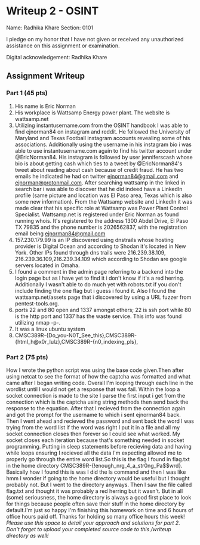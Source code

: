 # Writeup 2 - OSINT

Name: Radhika Khare
Section: 0101

I pledge on my honor that I have not given or received any unauthorized assistance on this assignment or examination.

Digital acknowledgement: Radhika Khare

## Assignment Writeup

### Part 1 (45 pts)

1. His name is Eric Norman
2. His workplace is Wattsamp Energy power plant. The website is wattsamp.net
3. Utilizing instantusername.com from the OSINT handbook I was able to find ejnorman84 on instagram and reddit. He followed the University of Maryland and Texas Football instagram accounts revealing some of his associations. Additionally using the username in his instagram bio i was able to use instantusername.com again to find his twitter account under @EricNorman84. His instagram is followed by user jenniferscash whose bio is about getting cash which ties to a tweet by @EricNorman84's tweet about reading about cash because of credit fraud. He has two emails he indicated he had on twitter ejnorman84@gmail.com and ejnorman@protonmail.com. After searching wattsamp in the linked in search bar i was able to discover that he did indeed have a LinkedIn profile (same picture and location was El Paso area, Texas which is also some new information). From the Wattsamp website and LinkedIn it was made clear that his specific role at Wattsamp was Power Plant Control Specialist. Wattsamp.net is registered under Eric Norman as found running whois. It's registered to the address 1300 Abdel Drive, El Paso TX 79835 and the phone number is 2026562837, with the registration email being ejnorman84@gmail.com
4. 157.230.179.99 is an IP discovered using dnstrails whose hosting provider is Digital Ocean and according to Shodan it's located in New York. Other IPs found through dns trails were 216.239.38.109, 216.239.36.109,216.239.34.109 which according to Shodan are google servers located in Omaha.
5. I found a comment in the admin page referring to a backend into the login page but as I have yet to find it i don't know if it's a red herring. Additionally I wasn't able to do much yet with robots.txt if you don't include finding the one flag but i guess i found it. Also I found the wattsamp.net/assets page that i discovered by using a URL fuzzer from pentest-tools.org. 
6. ports 22 and 80 open and 1337 amongst others; 22 is ssh port while 80 is the http port and 1337 has the waste service. This info was found utilizing nmap -p-. 
7. It was a linux ubuntu system
8. CMSC389R-{Do_you-N0T_See_this},CMSC389R-{html_h@x0r_lulz},CMSC389R-{n0_indexing_pls},

### Part 2 (75 pts)
How I wrote the python script was using the base code given.Then after using netcat to see the format of how the captcha was formatted and what came after I began writing code. Overall I'm looping through each line in the wordlist until I would not get a response that was fail. Within the loop a socket connection is made to the site I parse the first input i get from the connection which is the captcha using string methods then send back the response to the equation. After that I recieved from the connection again and got the prompt for the username to which i sent ejnorman84 back. Then I went ahead and recieved the password and sent back the word I was trying from the word list if the word was right I put it in a file and all my socket connection closes then forever so I could see what worked. My socket closes each iteration because that's something needed in socket programming. Putting in sleep statements before recieving data and having while loops ensuring I recieved all the data I'm expecting allowed me to properly go through the entire word list.So this is the flag I found in flag.txt in the home directory CMSC389R-{!enough_nrg_4_a_str0ng_Pa$$wrd}. Basically how I found this is was I did the ls command and then I was like hmm I wonder if going to the home directory would be useful but I thought probably not. But I went to the directory anyways. Then I saw the file called flag.txt and thought it was probably a red herring but it wasn't. But in all (some) seriousness, the home directory is always a good first place to look for things because people often save their stuff in the home directory by default.I'm just so happy I'm finishing this homework on time and 6 hours of office hours paid off. Thanks for holding so many office hours this week!
*Please use this space to detail your approach and solutions for part 2. Don't forget to upload your completed source code to this /writeup directory as well!*
